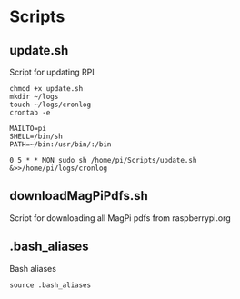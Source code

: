 # Scripts

## update.sh 
Script for updating RPI
```
chmod +x update.sh
mkdir ~/logs
touch ~/logs/cronlog
crontab -e

MAILTO=pi
SHELL=/bin/sh
PATH=~/bin:/usr/bin/:/bin

0 5 * * MON sudo sh /home/pi/Scripts/update.sh &>>/home/pi/logs/cronlog
```

## downloadMagPiPdfs.sh
Script for downloading all MagPi pdfs from raspberrypi.org

## .bash_aliases
Bash aliases
```
source .bash_aliases
```
